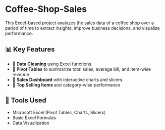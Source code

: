 # Coffee-Shop-Sales

This Excel-based project analyzes the sales data of a coffee shop over a period of time to extract insights, improve business decisions, and visualize performance.

## 📊 Key Features

- 📌 **Data Cleaning** using Excel functions.
- 📌 **Pivot Tables** to summarize total sales, average bill, and item-wise revenue
- 📌 **Sales Dashboard** with interactive charts and slicers
- 📌 **Top Selling Items** and category-wise performance

## 🚀 Tools Used

- Microsoft Excel (Pivot Tables, Charts, Slicers)
- Basic Excel Formulas 
- Data Visualization

